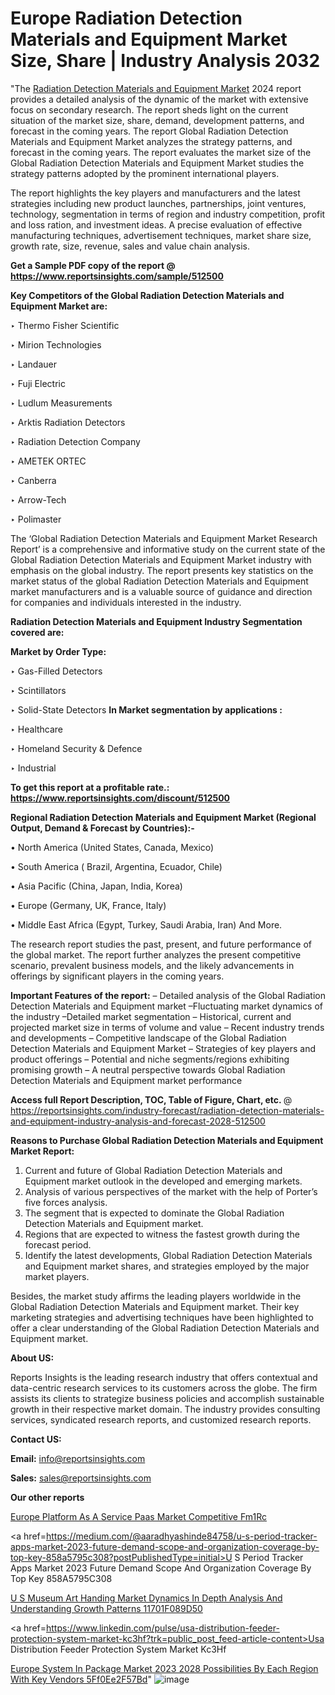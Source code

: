 # Europe Radiation Detection Materials and Equipment Market Size, Share | Industry Analysis 2032

 "The <a href=https://www.reportsinsights.com/sample/512500>Radiation Detection Materials and Equipment Market</a> 2024 report provides a detailed analysis of the dynamic of the market with extensive focus on secondary research. The report sheds light on the current situation of the market size, share, demand, development patterns, and forecast in the coming years. The report Global Radiation Detection Materials and Equipment Market analyzes the strategy patterns, and forecast in the coming years. The report evaluates the market size of the Global Radiation Detection Materials and Equipment Market studies the strategy patterns adopted by the prominent international players.

The report highlights the key players and manufacturers and the latest strategies including new product launches, partnerships, joint ventures, technology, segmentation in terms of region and industry competition, profit and loss ration, and investment ideas. A precise evaluation of effective manufacturing techniques, advertisement techniques, market share size, growth rate, size, revenue, sales and value chain analysis.

<strong>Get a Sample PDF copy of the report @ <a href=https://www.reportsinsights.com/sample/512500 style=color:#0000ff;>https://www.reportsinsights.com/sample/512500</a></strong>

<strong>Key Competitors of the Global Radiation Detection Materials and Equipment Market are:</strong>

‣ Thermo Fisher Scientific


‣ Mirion Technologies


‣ Landauer


‣ Fuji Electric


‣ Ludlum Measurements


‣ Arktis Radiation Detectors


‣ Radiation Detection Company


‣ AMETEK ORTEC


‣ Canberra


‣ Arrow-Tech


‣ Polimaster

The ‘Global Radiation Detection Materials and Equipment Market Research Report’ is a comprehensive and informative study on the current state of the Global Radiation Detection Materials and Equipment Market industry with emphasis on the global industry. The report presents key statistics on the market status of the global Radiation Detection Materials and Equipment market manufacturers and is a valuable source of guidance and direction for companies and individuals interested in the industry.

<strong>Radiation Detection Materials and Equipment Industry Segmentation covered are:</strong>

<strong>Market by Order Type: </strong>


‣ Gas-Filled Detectors


‣ Scintillators


‣ Solid-State Detectors
<strong>In Market segmentation by applications :</strong>

‣ Healthcare


‣ Homeland Security & Defence


‣ Industrial

<strong>To get this report at a profitable rate.: <a href=https://www.reportsinsights.com/discount/512500 style=color:#0000ff;>https://www.reportsinsights.com/discount/512500</a></strong>

<strong>Regional Radiation Detection Materials and Equipment Market (Regional Output, Demand &amp; Forecast by Countries):-</strong>

• North America (United States, Canada, Mexico)

• South America ( Brazil, Argentina, Ecuador, Chile)

• Asia Pacific (China, Japan, India, Korea)

• Europe (Germany, UK, France, Italy)

• Middle East Africa (Egypt, Turkey, Saudi Arabia, Iran) And More.

The research report studies the past, present, and future performance of the global market. The report further analyzes the present competitive scenario, prevalent business models, and the likely advancements in offerings by significant players in the coming years.

<strong>Important Features of the report:</strong>
– Detailed analysis of the Global Radiation Detection Materials and Equipment market
–Fluctuating market dynamics of the industry
–Detailed market segmentation
– Historical, current and projected market size in terms of volume and value
– Recent industry trends and developments
– Competitive landscape of the Global Radiation Detection Materials and Equipment Market
– Strategies of key players and product offerings
– Potential and niche segments/regions exhibiting promising growth
– A neutral perspective towards Global Radiation Detection Materials and Equipment market performance

<strong>Access full Report Description, TOC, Table of Figure, Chart, etc. </strong>@   <a href=https://reportsinsights.com/industry-forecast/radiation-detection-materials-and-equipment-industry-analysis-and-forecast-2028-512500 style=color:#0000ff;>https://reportsinsights.com/industry-forecast/radiation-detection-materials-and-equipment-industry-analysis-and-forecast-2028-512500</a>

<strong>Reasons to Purchase Global Radiation Detection Materials and Equipment Market Report:</strong>
1. Current and future of Global Radiation Detection Materials and Equipment market outlook in the developed and emerging markets.
2. Analysis of various perspectives of the market with the help of Porter’s five forces analysis.
3. The segment that is expected to dominate the Global Radiation Detection Materials and Equipment market.
4. Regions that are expected to witness the fastest growth during the forecast period.
5. Identify the latest developments, Global Radiation Detection Materials and Equipment market shares, and strategies employed by the major market players.

Besides, the market study affirms the leading players worldwide in the Global Radiation Detection Materials and Equipment market. Their key marketing strategies and advertising techniques have been highlighted to offer a clear understanding of the Global Radiation Detection Materials and Equipment market.

<strong><strong>About US</strong>:</strong>

Reports Insights is the leading research industry that offers contextual and data-centric research services to its customers across the globe. The firm assists its clients to strategize business policies and accomplish sustainable growth in their respective market domain. The industry provides consulting services, syndicated research reports, and customized research reports.

<strong>Contact US:</strong>

<p class=><b>Email:</b> <a href=mailto:info@reportsinsights.com>info@reportsinsights.com</a></p>
<p class=><b>Sales:</b> <a href=mailto:sales@reportsinsights.com>sales@reportsinsights.com</a></p>

<strong>Our other reports</strong>

<a href=https://www.linkedin.com/pulse/europe-platform-as-a-service-paas-market-competitive-fm1rc/>Europe Platform As A Service Paas Market Competitive Fm1Rc</a>

<a href=https://medium.com/@aaradhyashinde84758/u-s-period-tracker-apps-market-2023-future-demand-scope-and-organization-coverage-by-top-key-858a5795c308?postPublishedType=initial>U S Period Tracker Apps Market 2023 Future Demand Scope And Organization Coverage By Top Key 858A5795C308</a>

<a href=https://medium.com/@akitotamura255/u-s-museum-art-handing-market-dynamics-in-depth-analysis-and-understanding-growth-patterns-11701f089d50>U S Museum Art Handing Market Dynamics In Depth Analysis And Understanding Growth Patterns 11701F089D50</a>

<a href=https://www.linkedin.com/pulse/usa-distribution-feeder-protection-system-market-kc3hf?trk=public_post_feed-article-content>Usa Distribution Feeder Protection System Market Kc3Hf</a>

<a href=https://medium.com/@leo785692/europe-system-in-package-market-2023-2028-possibilities-by-each-region-with-key-vendors-5ff0ee2f57bd>Europe System In Package Market 2023 2028 Possibilities By Each Region With Key Vendors 5Ff0Ee2F57Bd</a>"
![image](https://github.com/daminid12/RImarketresearch/assets/158430485/d0b27d49-276d-4e82-b7fd-c3f9b41f9d32)

